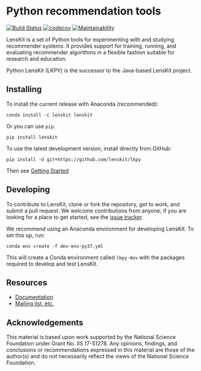 # Python recommendation tools

[![Build Status](https://dev.azure.com/md0553/md/_apis/build/status/lenskit.lkpy)](https://dev.azure.com/md0553/md/_build/latest?definitionId=1)
[![codecov](https://codecov.io/gh/lenskit/lkpy/branch/master/graph/badge.svg)](https://codecov.io/gh/lenskit/lkpy)
[![Maintainability](https://api.codeclimate.com/v1/badges/c02098c161112e19c148/maintainability)](https://codeclimate.com/github/lenskit/lkpy/maintainability)

LensKit is a set of Python tools for experimenting with and studying recommender
systems.  It provides support for training, running, and evaluating recommender
algorithms in a flexible fashion suitable for research and education.

Python LensKit (LKPY) is the successor to the Java-based LensKit project.

## Installing

To install the current release with Anaconda (recommended):

    conda install -c lenskit lenskit

Or you can use `pip`:

    pip install lenskit

To use the latest development version, install directly from GitHub:

    pip install -U git+https://github.com/lenskit/lkpy

Then see [Getting Started](https://lkpy.lenskit.org/en/latest/GettingStarted.html)

## Developing

To contribute to LensKit, clone or fork the repository, get to work, and submit a pull request.  We welcome contributions from anyone; if you are looking for a place to get started, see the [issue tracker](https://github.com/lenskit/lkpy/issues).

We recommend using an Anaconda environment for developing LensKit.  To set this up, run:

    conda env create -f dev-env-py37.yml

This will create a Conda environment called `lkpy-dev` with the packages required to develop and test LensKit.

## Resources

- [Documentation](https://lkpy.lenskit.org)
- [Mailing list, etc.](https://lenskit.org/connect)

## Acknowledgements

This material is based upon work supported by the National Science Foundation under Grant No. IIS 17-51278.
Any opinions, findings, and conclusions or recommendations expressed in this material are those of the author(s) and do not necessarily reflect the views of the National Science Foundation.
